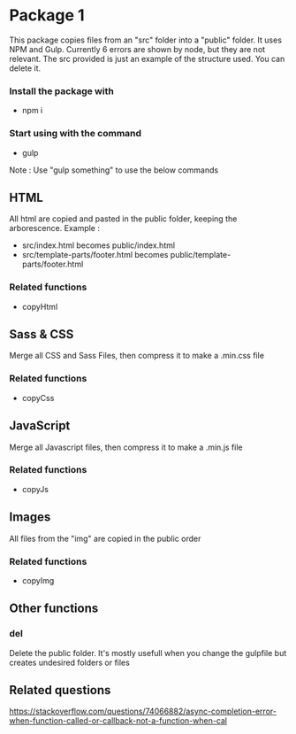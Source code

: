 # Package 1
This package copies files from an "src" folder into a "public" folder.
It uses NPM and Gulp.
Currently 6 errors are shown by node, but they are not relevant.
The src provided is just an example of the structure used. You can delete it.

### Install the package with
- npm i

### Start using with the command
- gulp

Note : Use "gulp something" to use the below commands

## HTML
All html are copied and pasted in the public folder, keeping the arborescence.
Example :
- src/index.html becomes public/index.html
- src/template-parts/footer.html becomes public/template-parts/footer.html
### Related functions
- copyHtml

## Sass & CSS
Merge all CSS and Sass Files, then compress it to make a .min.css file
### Related functions
- copyCss

## JavaScript
Merge all Javascript files, then compress it to make a .min.js file
### Related functions
- copyJs

## Images
All files from the "img" are copied in the public order
### Related functions
- copyImg

## Other functions
### del
Delete the public folder. It's mostly usefull when you change the gulpfile but creates undesired folders or files

## Related questions
https://stackoverflow.com/questions/74066882/async-completion-error-when-function-called-or-callback-not-a-function-when-cal
